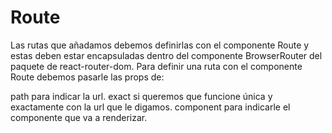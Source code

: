 
# Route

Las rutas que añadamos debemos definirlas con el componente Route y estas deben estar encapsuladas dentro del componente BrowserRouter del paquete de react-router-dom. Para definir una ruta con el componente Route debemos pasarle las props de:

path para indicar la url.
exact si queremos que funcione única y exactamente con la url que le digamos.
component para indicarle el componente que va a renderizar.